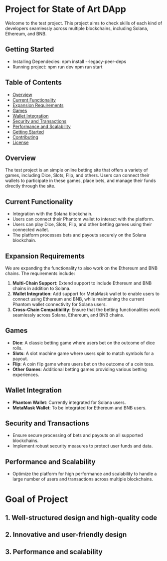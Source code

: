# Project for State of Art DApp

Welcome to the test project. This project aims to check skills of each kind of developers seamlessly across multiple blockchains, including Solana, Ethereum, and BNB.

## Getting Started

- Installing Dependecies:
 npm install --legacy-peer-deps
- Running project:
 npm run dev
 npm run start

## Table of Contents
- [Overview](#overview)
- [Current Functionality](#current-functionality)
- [Expansion Requirements](#expansion-requirements)
- [Games](#games)
- [Wallet Integration](#wallet-integration)
- [Security and Transactions](#security-and-transactions)
- [Performance and Scalability](#performance-and-scalability)
- [Getting Started](#getting-started)
- [Contributing](#contributing)
- [License](#license)

## Overview

The test project is an simple online betting site that offers a variety of games, including Dice, Slots, Flip, and others. Users can connect their wallets to participate in these games, place bets, and manage their funds directly through the site.

## Current Functionality

- Integration with the Solana blockchain.
- Users can connect their Phantom wallet to interact with the platform.
- Users can play Dice, Slots, Flip, and other betting games using their connected wallet.
- The platform processes bets and payouts securely on the Solana blockchain.

## Expansion Requirements

We are expanding the functionality to also work on the Ethereum and BNB chains. The requirements include:

1. **Multi-Chain Support**: Extend support to include Ethereum and BNB chains in addition to Solana.
2. **Wallet Integration**: Add support for MetaMask wallet to enable users to connect using Ethereum and BNB, while maintaining the current Phantom wallet connectivity for Solana users.
3. **Cross-Chain Compatibility**: Ensure that the betting functionalities work seamlessly across Solana, Ethereum, and BNB chains.

## Games

- **Dice**: A classic betting game where users bet on the outcome of dice rolls.
- **Slots**: A slot machine game where users spin to match symbols for a payout.
- **Flip**: A coin flip game where users bet on the outcome of a coin toss.
- **Other Games**: Additional betting games providing various betting experiences.

## Wallet Integration

- **Phantom Wallet**: Currently integrated for Solana users.
- **MetaMask Wallet**: To be integrated for Ethereum and BNB users.

## Security and Transactions

- Ensure secure processing of bets and payouts on all supported blockchains.
- Implement robust security measures to protect user funds and data.

## Performance and Scalability

- Optimize the platform for high performance and scalability to handle a large number of users and transactions across multiple blockchains.


# Goal of Project
## 1. Well-structured design and high-quality code
## 2. Innovative and user-friendly design
## 3. Performance and scalability

